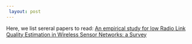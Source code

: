 ```yaml
---
 layout: post
---
```


Here, we list sereral papers to read:
[An empirical study for low ](https://sing.stanford.edu/pubs/sing-08-03.pdf)
[Radio Link Quality Estimation in Wireless Sensor Networks: a Survey](https://www.sics.se/~luca/papers/baccour11link.pdf)
